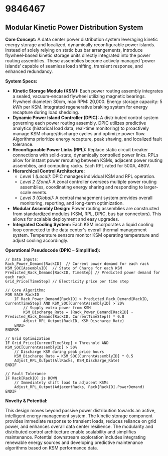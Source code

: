 # 9846467

## Modular Kinetic Power Distribution System

**Core Concept:** A data center power distribution system leveraging kinetic energy storage and localized, dynamically reconfigurable power islands. Instead of solely relying on static bus bar arrangements, introduce flywheel-based kinetic storage units directly integrated into the power routing assemblies. These assemblies become actively managed ‘power islands’ capable of seamless load shifting, transient response, and enhanced redundancy.

**System Specs:**

*   **Kinetic Storage Module (KSM):** Each power routing assembly integrates a sealed, vacuum-encased flywheel utilizing magnetic bearings. Flywheel diameter: 30cm, max RPM: 20,000. Energy storage capacity: 5 kWh per KSM. Integrated regenerative braking system for energy recapture during load shedding.
*   **Dynamic Power Island Controller (DPIC):** A distributed control system governing each power routing assembly. DPIC utilizes predictive analytics (historical load data, real-time monitoring) to proactively manage KSM charge/discharge cycles and optimize power flow. Algorithms prioritize energy recapture, peak shaving, and localized fault tolerance.
*   **Reconfigurable Power Links (RPL):** Replace static circuit breaker connections with solid-state, dynamically controlled power links. RPLs allow for instant power rerouting between KSMs, adjacent power routing assemblies, and computing racks.  Each RPL rated for 500A, 480V.
*   **Hierarchical Control Architecture:**
    *   *Level 1 (Local):* DPIC manages individual KSM and RPL operation.
    *   *Level 2 (Zone):*  A zonal controller oversees multiple power routing assemblies, coordinating energy sharing and responding to larger-scale events.
    *   *Level 3 (Global):* A central management system provides overall monitoring, reporting, and long-term optimization.
*   **Modular Assembly Design:** Power routing assemblies are constructed from standardized modules (KSM, RPL, DPIC, bus bar connectors). This allows for scalable deployment and easy upgrades.
*   **Integrated Cooling System:** Each KSM incorporates a liquid cooling loop connected to the data center's overall thermal management system. Temperature sensors monitor KSM operating temperature and adjust cooling accordingly.

**Operational Pseudocode (DPIC – Simplified):**

```
// Data Inputs:
Rack_Power_Demand[RackID]  // Current power demand for each rack
KSM_SOC[AssemblyID]  // State of Charge for each KSM
Predicted_Rack_Demand[RackID, TimeStep] // Predicted power demand for each rack
Grid_Price[TimeStep] // Electricity price per time step

// Core Algorithm:
FOR EACH RackID
    IF Rack_Power_Demand[RackID] > Predicted_Rack_Demand[RackID, CurrentTimeStep] AND KSM_SOC[CurrentAssemblyID] > 20%
        // Supply extra power from KSM
        KSM_Discharge_Rate = (Rack_Power_Demand[RackID] - Predicted_Rack_Demand[RackID, CurrentTimeStep]) * 0.8
        Adjust_RPL_Output(RackID, KSM_Discharge_Rate)
    ENDIF
ENDFOR

// Grid Optimization
IF Grid_Price[CurrentTimeStep] > Threshold AND KSM_SOC[CurrentAssemblyID] > 50%
    // Discharge KSM during peak price hours
    KSM_Discharge_Rate = KSM_SOC[CurrentAssemblyID] * 0.5
    Adjust_RPL_Output(AllRacks, KSM_Discharge_Rate)
ENDIF

// Fault Tolerance
IF Rack[RackID] is DOWN
    // Immediately shift load to adjacent KSMs
    Adjust_RPL_Output(AdjacentRacks, Rack[RackID].PowerDemand)
ENDIF
```

**Novelty & Potential:**

This design moves beyond passive power distribution towards an active, intelligent energy management system. The kinetic storage component provides immediate response to transient loads, reduces reliance on grid power, and enhances overall data center resilience. The modularity and distributed control architecture enable scalability and simplifies maintenance. Potential downstream exploration includes integrating renewable energy sources and developing predictive maintenance algorithms based on KSM performance data.